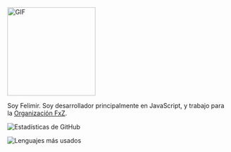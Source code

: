 <img src="https://i.pinimg.com/originals/f2/b2/2c/f2b22cf0f260a007a4c1edcce26934d9.gif" alt="GIF" height="200">

Soy Felimir. Soy desarrollador principalmente en JavaScript, y trabajo para la [Organización FxZ](https://fxz-org.com). 


![Estadísticas de GitHub](https://github-readme-stats.vercel.app/api?username=Felimir&show_icons=true&theme=dark)

![Lenguajes más usados](https://github-readme-stats.vercel.app/api/top-langs/?username=Felimir&theme=dark)
